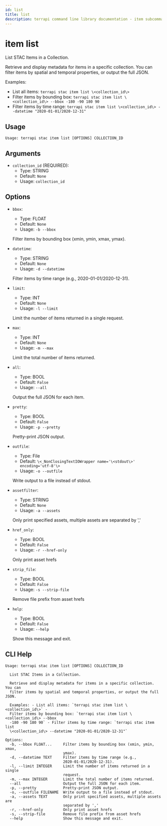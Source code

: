 ```yaml
---
id: list
title: list
description: terrapi command line library documentation - item subcommand
---
```


# item list

List STAC Items in a Collection.

Retrieve and display metadata for items in a specific collection. You can filter items by spatial and temporal properties, or output the full JSON.

Examples:
- List all items: `terrapi stac item list \<collection_id\>`
- Filter items by bounding box: `terrapi stac item list \<collection_id\> --bbox -180 -90 180 90`
- Filter items by time range: `terrapi stac item list \<collection_id\> --datetime "2020-01-01/2020-12-31"`


## Usage

```
Usage: terrapi stac item list [OPTIONS] COLLECTION_ID
```

## Arguments

* `collection_id` (REQUIRED):
    * Type: STRING
    * Default: `None`
    * Usage: `collection_id`


## Options

* `bbox`:
    * Type: FLOAT
    * Default: `None`
    * Usage: `-b
--bbox`

    Filter items by bounding box (xmin, ymin, xmax, ymax).



* `datetime`:
    * Type: STRING
    * Default: `None`
    * Usage: `-d
--datetime`

    Filter items by time range (e.g., 2020-01-01/2020-12-31).



* `limit`:
    * Type: INT
    * Default: `None`
    * Usage: `-l
--limit`

    Limit the number of items returned in a single request.



* `max`:
    * Type: INT
    * Default: `None`
    * Usage: `-m
--max`

    Limit the total number of items returned.



* `all`:
    * Type: BOOL
    * Default: `False`
    * Usage: `--all`

    Output the full JSON for each item.



* `pretty`:
    * Type: BOOL
    * Default: `False`
    * Usage: `-p
--pretty`

    Pretty-print JSON output.



* `outfile`:
    * Type: File
    * Default: `\<_NonClosingTextIOWrapper name='\<stdout\>' encoding='utf-8'\>`
    * Usage: `-o
--outfile`

    Write output to a file instead of stdout.



* `assetfilter`:
    * Type: STRING
    * Default: `None`
    * Usage: `-a
--assets`

    Only print specified assets, multiple assets are separated by ',' 



* `href_only`:
    * Type: BOOL
    * Default: `False`
    * Usage: `-r
--href-only`

    Only print asset hrefs



* `strip_file`:
    * Type: BOOL
    * Default: `False`
    * Usage: `-s
--strip-file`

    Remove file prefix from asset hrefs



* `help`:
    * Type: BOOL
    * Default: `False`
    * Usage: `--help`

    Show this message and exit.



## CLI Help

```
Usage: terrapi stac item list [OPTIONS] COLLECTION_ID

  List STAC Items in a Collection.

  Retrieve and display metadata for items in a specific collection. You can
  filter items by spatial and temporal properties, or output the full JSON.

  Examples: - List all items: `terrapi stac item list \<collection_id\>` -
  Filter items by bounding box: `terrapi stac item list \<collection_id\> --bbox
  -180 -90 180 90` - Filter items by time range: `terrapi stac item list
  \<collection_id\> --datetime "2020-01-01/2020-12-31"`

Options:
  -b, --bbox FLOAT...     Filter items by bounding box (xmin, ymin, xmax,
                          ymax).
  -d, --datetime TEXT     Filter items by time range (e.g.,
                          2020-01-01/2020-12-31).
  -l, --limit INTEGER     Limit the number of items returned in a single
                          request.
  -m, --max INTEGER       Limit the total number of items returned.
  --all                   Output the full JSON for each item.
  -p, --pretty            Pretty-print JSON output.
  -o, --outfile FILENAME  Write output to a file instead of stdout.
  -a, --assets TEXT       Only print specified assets, multiple assets are
                          separated by ','
  -r, --href-only         Only print asset hrefs
  -s, --strip-file        Remove file prefix from asset hrefs
  --help                  Show this message and exit.
```

